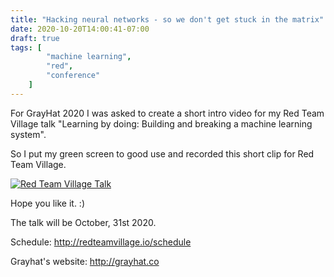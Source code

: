 ```yaml
---
title: "Hacking neural networks - so we don't get stuck in the matrix"
date: 2020-10-20T14:00:41-07:00
draft: true
tags: [
        "machine learning",
        "red",
        "conference"
    ]
---
```



For GrayHat 2020 I was asked to create a short intro video for my Red Team Village talk "Learning by doing: Building and breaking a machine learning system".

So I put my green screen to good use and recorded this short clip for Red Team Village.

[![Red Team Village Talk](/blog/images/2020/grayhat-video.png)](https://twitter.com/RedTeamVillage_/status/1316895004447657984)


Hope you like it. :)

The talk will be October, 31st 2020.

Schedule: http://redteamvillage.io/schedule

Grayhat's website: http://grayhat.co
